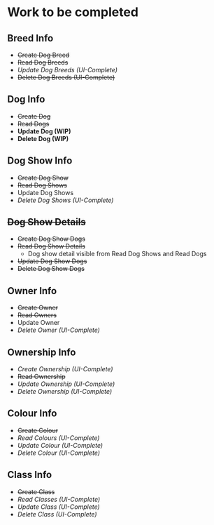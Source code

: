 # Work to be completed

## Breed Info

- ~~Create Dog Breed~~
- ~~Read Dog Breeds~~
- _Update Dog Breeds (UI-Complete)_
- ~~Delete Dog Breeds (UI-Complete)~~

## Dog Info

- ~~Create Dog~~
- ~~Read Dogs~~
- **Update Dog (WIP)**
- **Delete Dog (WIP)**

## Dog Show Info

- ~~Create Dog Show~~
- ~~Read Dog Shows~~
- Update Dog Shows
- _Delete Dog Shows (UI-Complete)_

## ~~Dog Show Details~~

- ~~Create Dog Show Dogs~~
- ~~Read Dog Show Details~~
  - Dog show detail visible from Read Dog Shows and Read Dogs
- ~~Update Dog Show Dogs~~
- ~~Delete Dog Show Dogs~~

## Owner Info

- ~~Create Owner~~
- ~~Read Owners~~
- Update Owner
- _Delete Owner (UI-Complete)_

## Ownership Info

- _Create Ownership (UI-Complete)_
- ~~Read Ownership~~
- _Update Ownership (UI-Complete)_
- _Delete Ownership (UI-Complete)_

## Colour Info

- ~~Create Colour~~
- _Read Colours (UI-Complete)_
- _Update Colour (UI-Complete)_
- _Delete Colour (UI-Complete)_

## Class Info

- ~~Create Class~~
- _Read Classes (UI-Complete)_
- _Update Class (UI-Complete)_
- _Delete Class (UI-Complete)_
